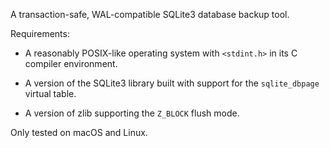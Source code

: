 A transaction-safe, WAL-compatible SQLite3 database backup tool.

Requirements:

* A reasonably POSIX-like operating system with `<stdint.h>` in its C compiler
environment.

* A version of the SQLite3 library built with support for the `sqlite_dbpage`
virtual table.

* A version of zlib supporting the `Z_BLOCK` flush mode.

Only tested on macOS and Linux.
